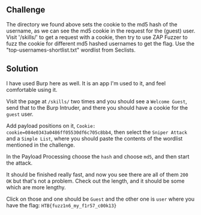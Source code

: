 ## Challenge
 The directory we found above sets the cookie to the md5 hash of the username, as we can see the md5 cookie in the request for the (guest) user. Visit '/skills/' to get a request with a cookie, then try to use ZAP Fuzzer to fuzz the cookie for different md5 hashed usernames to get the flag. Use the "top-usernames-shortlist.txt" wordlist from Seclists.

 ## Solution

 I have used Burp here as well. It is an app I'm used to it, and feel comfortable using it.

Visit the page at `/skills/` two times and you should see a `Welcome Guest`, send that to the Burp Intruder, and there you should have a cookie for the `guest` user.

Add payload positions on it, `Cookie: cookie=084e0343a0486ff05530df6c705c8bb4`, then select the `Sniper Attack` and a `Simple List`, where you should paste the contents of the wordlist mentioned in the challenge.

In the Payload Processing choose the `hash` and choose `md5`, and then start the attack.

It should be finished really fast, and now you see there are all of them `200 OK` but that's not a problem. Check out the length, and it should be some which are more lengthy.

Click on those and one should be `Guest` and the other one is `user` where you have the flag: `HTB{fuzz1n6_my_f1r57_c00k13}`